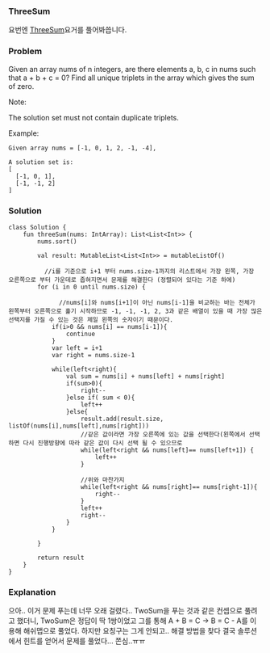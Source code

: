 ### ThreeSum

요번엔 [ThreeSum](https://leetcode.com/problems/3sum/)요거를 풀어봐씁니다.

### Problem
Given an array nums of n integers, are there elements a, b, c in nums such that a + b + c = 0? Find all unique triplets in the array which gives the sum of zero.

Note:

The solution set must not contain duplicate triplets.

Example:

```
Given array nums = [-1, 0, 1, 2, -1, -4],

A solution set is:
[
  [-1, 0, 1],
  [-1, -1, 2]
]
```

### Solution

```
class Solution {
    fun threeSum(nums: IntArray): List<List<Int>> {
        nums.sort()

        val result: MutableList<List<Int>> = mutableListOf()

		  //i를 기준으로 i+1 부터 nums.size-1까지의 리스트에서 가장 왼쪽, 가장 오른쪽으로 부터 가운데로 좁혀지면서 문제를 해결한다 (정렬되어 있다는 기준 하에)
        for (i in 0 until nums.size) {
			
			  //nums[i]와 nums[i+1]이 아닌 nums[i-1]을 비교하는 바는 전체가 왼쪽부터 오른쪽으로 훑기 시작하므로 -1, -1, -1, 2, 3과 같은 배열이 있을 때 가장 많은 선택지를 가질 수 있는 것은 제일 왼쪽의 숫자이기 때문이다. 
            if(i>0 && nums[i] == nums[i-1]){
                continue
            }
            var left = i+1
            var right = nums.size-1

            while(left<right){
                val sum = nums[i] + nums[left] + nums[right]
                if(sum>0){
                    right--
                }else if( sum < 0){
                    left++
                }else{
                    result.add(result.size, listOf(nums[i],nums[left],nums[right]))
                    //같은 값이라면 가장 오른쪽에 있는 값을 선택한다(왼쪽에서 선택하면 다시 진행방향에 따라 같은 값이 다시 선택 될 수 있으므로
                    while(left<right && nums[left]== nums[left+1]) {
                        left++
                    }
                    
                    //위와 마찬가지
                    while(left<right && nums[right]== nums[right-1]){
                        right--
                    }
                    left++
                    right--
                }
            }

        }

        return result
    }
}
```

### Explanation

으아.. 이거 문제 푸는데 너무 오래 걸렸다.. TwoSum을 푸는 것과 같은 컨셉으로 풀려고 했더니, TwoSum은 정답이 딱 1쌍이었고 그를 통해 A + B = C -> B = C - A를 이용해 해쉬맵으로 풀었다. 하지만 요칭구는 그게 안되고.. 해결 방법을 찾다 결국 솔루션에서 힌트를 얻어서 문제를 풀었다... 쫀심..ㅠㅠ